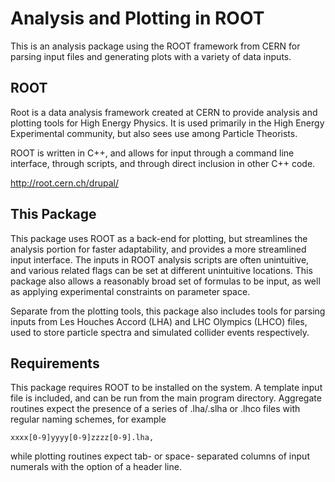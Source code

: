 # Analysis and Plotting in ROOT
This is an analysis package using the ROOT framework from CERN for parsing input files and generating plots with a variety of data inputs.

## ROOT
Root is a data analysis framework created at CERN to provide analysis and plotting tools for High Energy Physics.  It is used primarily in the High Energy Experimental community, but also sees use among Particle Theorists.

ROOT is written in C++, and allows for input through a command line interface, through scripts, and through direct inclusion in other C++ code.

http://root.cern.ch/drupal/

## This Package
This package uses ROOT as a back-end for plotting, but streamlines the analysis portion for faster adaptability, and provides a more streamlined input interface.  The inputs in ROOT analysis scripts are often unintuitive, and various related flags can be set at different unintuitive locations.  This package also allows a reasonably broad set of formulas to be input, as well as applying experimental constraints on parameter space.

Separate from the plotting tools, this package also includes tools for parsing inputs from Les Houches Accord (LHA) and LHC Olympics (LHCO) files, used to store particle spectra and simulated collider events respectively.

## Requirements
This package requires ROOT to be installed on the system.  A template input file is included, and can be run from the main program directory.  Aggregate routines expect the presence of a series of .lha/.slha or .lhco files with regular naming schemes, for example

    xxxx[0-9]yyyy[0-9]zzzz[0-9].lha,

while plotting routines expect tab- or space- separated columns of input numerals with the option of a header line.
